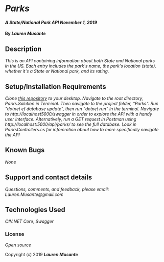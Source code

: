 # _Parks_

#### _A State/National Park API November 1, 2019_

#### By _**Lauren Musante**_

## Description

_This is an API containing information about both State and National parks in the US. Each entry includes the park's name, the park's location (state), whether it's a State or National park, and its rating._

## Setup/Installation Requirements

_Clone [this repository](https://github.com/LaurenMusante/Parks) to your desktop. Navigate to the root directory, Parks.Solution in Terminal. Then navigate to the project folder, "Parks". Run "dotnet ef database update", then run "dotnet run" in the terminal. Navigate to http://localhost5000/swagger in order to explore the API with a handy user interface. Alternatively, run a GET request in Postman using http://localhost:5000/api/parks/ to see the full database. Look in ParksControllers.cs for infomration about how to more specifically navigate the API_

## Known Bugs

_None_

## Support and contact details

_Questions, comments, and feedback, please email: Lauren.Musante@gmail.com_

## Technologies Used

_C#/.NET Core, Swagger_

### License

*Open source*

Copyright (c) 2019 **_Lauren Musante_**